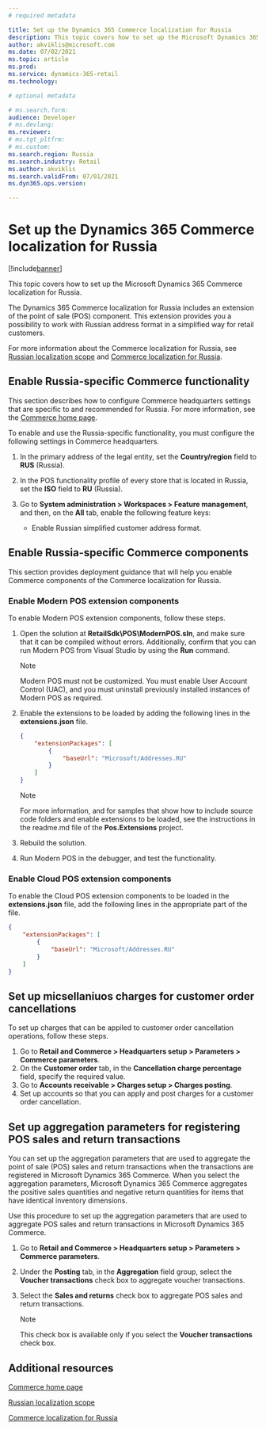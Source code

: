 ```yaml
---
# required metadata

title: Set up the Dynamics 365 Commerce localization for Russia
description: This topic covers how to set up the Microsoft Dynamics 365 Commerce localization for Russia.
author: akviklis@microsoft.com
ms.date: 07/02/2021
ms.topic: article
ms.prod: 
ms.service: dynamics-365-retail
ms.technology: 

# optional metadata

# ms.search.form:  
audience: Developer
# ms.devlang: 
ms.reviewer:
# ms.tgt_pltfrm: 
# ms.custom: 
ms.search.region: Russia
ms.search.industry: Retail
ms.author: akviklis
ms.search.validFrom: 07/01/2021
ms.dyn365.ops.version: 

---
```

# Set up the Dynamics 365 Commerce localization for Russia

[!include[banner](../includes/banner.md)]

This topic covers how to set up the Microsoft Dynamics 365 Commerce localization for Russia.

The Dynamics 365 Commerce localization for Russia includes an extension of the point of sale (POS) component. This extension provides you a possibility to work with Russian address format in a simplified way for retail customers.

For more information about the Commerce localization for Russia, see [Russian localization scope](../../finance/localizations/russia.md) and [Commerce localization for Russia](rus-commerce-localization.md).

## Enable Russia-specific Commerce functionality

This section describes how to configure Commerce headquarters settings that are specific to and recommended for Russia. For more information, see the [Commerce home page](../index.md).

To enable and use the Russia-specific functionality, you must configure the following settings in Commerce headquarters.

1. In the primary address of the legal entity, set the **Country/region** field to **RUS** (Russia).
1. In the POS functionality profile of every store that is located in Russia, set the **ISO** field to **RU** (Russia).
1. Go to **System administration \> Workspaces \> Feature management**, and then, on the **All** tab, enable the following feature keys:

    - Enable Russian simplified customer address format.

## Enable Russia-specific Commerce components

This section provides deployment guidance that will help you enable Commerce components of the Commerce localization for Russia.
	
### Enable Modern POS extension components

To enable Modern POS extension components, follow these steps.

1. Open the solution at **RetailSdk\\POS\\ModernPOS.sln**, and make sure that it can be compiled without errors. Additionally, confirm that you can run Modern POS from Visual Studio by using the **Run** command.

    > [!NOTE]
    > Modern POS must not be customized. You must enable User Account Control (UAC), and you must uninstall previously installed instances of Modern POS as required.

1. Enable the extensions to be loaded by adding the following lines in the **extensions.json** file.

    ```json
    {
        "extensionPackages": [
            {
                "baseUrl": "Microsoft/Addresses.RU"
            }
        ]
    }
    ```

    > [!NOTE]
    > For more information, and for samples that show how to include source code folders and enable extensions to be loaded, see the instructions in the readme.md file of the **Pos.Extensions** project.

1. Rebuild the solution.
1. Run Modern POS in the debugger, and test the functionality.

### Enable Cloud POS extension components

To enable the Cloud POS extension components to be loaded in the **extensions.json** file, add the following lines in the appropriate part of the file.

```json
{
    "extensionPackages": [
        {
            "baseUrl": "Microsoft/Addresses.RU"
        }
    ]
}
```	
	
## Set up micsellaniuos charges for customer order cancellations

To set up charges that can be appiled to customer order cancellation operations, follow these steps.

1. Go to **Retail and Commerce \> Headquarters setup \> Parameters \> Commerce parameters**.
1. On the **Customer order** tab, in the **Cancellation charge percentage** field, specify the required value.
1. Go to **Accounts receivable \> Charges setup \> Charges posting**.
1. Set up accounts so that you can apply and post charges for a customer order cancellation. 

## Set up aggregation parameters for registering POS sales and return transactions
You can set up the aggregation parameters that are used to aggregate the point of sale (POS) sales and return transactions when the transactions are registered in Microsoft Dynamics 365 Commerce. 
When you select the aggregation parameters, Microsoft Dynamics 365 Commerce aggregates the positive sales quantities and negative return quantities for items that have identical inventory dimensions.

Use this procedure to set up the aggregation parameters that are used to aggregate POS sales and return transactions in Microsoft Dynamics 365 Commerce.

1.  Go to **Retail and Commerce \> Headquarters setup \> Parameters \> Commerce parameters**.
1.  Under the **Posting** tab, in the **Aggregation** field group, select the **Voucher transactions** check box to aggregate voucher transactions.
1.  Select the **Sales and returns** check box to aggregate POS sales and return transactions.
    
    > [!NOTE]
    > This check box is available only if you select the **Voucher transactions** check box.


## Additional resources

[Commerce home page](../index.md)

[Russian localization scope](../../finance/localizations/russia.md)

[Commerce localization for Russia](rus-commerce-localization.md)